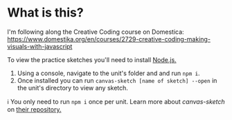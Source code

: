# What is this?
I'm following along the Creative Coding course on Domestica: https://www.domestika.org/en/courses/2729-creative-coding-making-visuals-with-javascript

To view the practice sketches you'll need to install [Node.js.](https://nodejs.org/en/)

1. Using a console, navigate to the unit's folder and and run `npm i`.
2. Once installed you can run `canvas-sketch [name of sketch] --open` in the unit's directory to view any sketch.

ℹ️ You only need to run `npm i` once per unit. Learn more about _canvas-sketch_ on [their repository.](https://github.com/mattdesl/canvas-sketch)